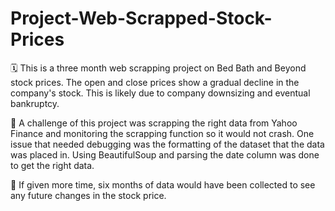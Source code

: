 # Project-Web-Scrapped-Stock-Prices

🗓️ This is a three month web scrapping project on Bed Bath and Beyond stock prices. The open and close prices show a gradual decline in the company's stock. This is likely due to company downsizing and eventual bankruptcy.

🔭 A challenge of this project was scrapping the right data from Yahoo Finance and monitoring the scrapping function so it would not crash. One issue that needed debugging was the formatting of the dataset that the data was placed in. Using BeautifulSoup and parsing the date column was done to get the right data.

🤔 If given more time, six months of data would have been collected to see any future changes in the stock price.
